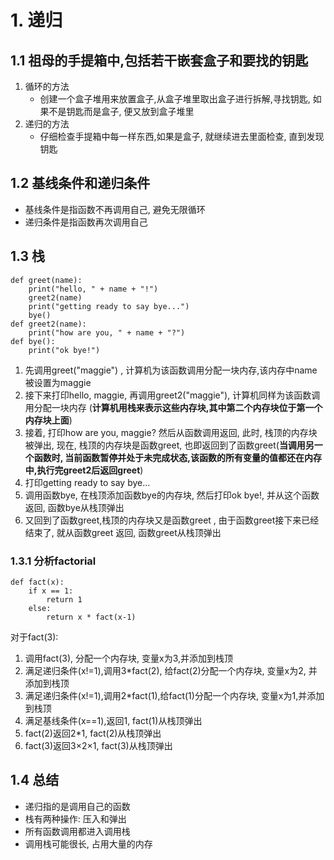 # 1. 递归

## 1.1 祖母的手提箱中,包括若干嵌套盒子和要找的钥匙
1. 循环的方法
	- 创建一个盒子堆用来放置盒子,从盒子堆里取出盒子进行拆解,寻找钥匙, 如果不是钥匙而是盒子, 便又放到盒子堆里
2. 递归的方法
	- 仔细检查手提箱中每一样东西,如果是盒子, 就继续进去里面检查, 直到发现钥匙

## 1.2 基线条件和递归条件

- 基线条件是指函数不再调用自己, 避免无限循环
- 递归条件是指函数再次调用自己

## 1.3 栈
    def greet(name):
    	print("hello, " + name + "!")
    	greet2(name)
    	print("getting ready to say bye...")
    	bye()
    def greet2(name):
    	print("how are you, " + name + "?")
    def bye():
    	print("ok bye!")
1. 先调用greet("maggie") , 计算机为该函数调用分配一块内存,该内存中name被设置为maggie
2. 接下来打印hello, maggie, 再调用greet2("maggie"), 计算机同样为该函数调用分配一块内存
(**计算机用栈来表示这些内存块,其中第二个内存块位于第一个内存块上面**)
3. 接着, 打印how are you, maggie? 然后从函数调用返回, 此时, 栈顶的内存块被弹出, 现在, 栈顶的内存块是函数greet, 也即返回到了函数greet(**当调用另一个函数时, 当前函数暂停并处于未完成状态,该函数的所有变量的值都还在内存中,执行完greet2后返回greet**)
4. 打印getting ready to say bye...
5. 调用函数bye, 在栈顶添加函数bye的内存块, 然后打印ok bye!, 并从这个函数返回, 函数bye从栈顶弹出
6. 又回到了函数greet,栈顶的内存块又是函数greet , 由于函数greet接下来已经结束了, 就从函数greet 返回, 函数greet从栈顶弹出

### 1.3.1 分析factorial
    def fact(x):
    	if x == 1:
    		return 1
    	else:
    		return x * fact(x-1)
对于fact(3):
1. 调用fact(3), 分配一个内存块, 变量x为3,并添加到栈顶
2. 满足递归条件(x!=1),调用3*fact(2), 给fact(2)分配一个内存块, 变量x为2, 并添加到栈顶
3. 满足递归条件(x!=1),调用2*fact(1),给fact(1)分配一个内存块, 变量x为1,并添加到栈顶
4. 满足基线条件(x==1),返回1, fact(1)从栈顶弹出
5. fact(2)返回2*1, fact(2)从栈顶弹出
6. fact(3)返回3×2×1, fact(3)从栈顶弹出

## 1.4 总结
- 递归指的是调用自己的函数
- 栈有两种操作: 压入和弹出
- 所有函数调用都进入调用栈
- 调用栈可能很长, 占用大量的内存